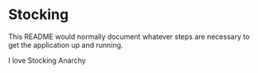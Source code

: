 # Stocking

This README would normally document whatever steps are necessary to get the
application up and running.

I love Stocking Anarchy
